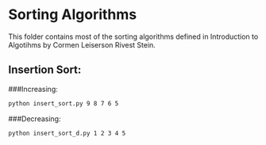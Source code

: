 Sorting Algorithms
===

This folder contains most of the sorting algorithms defined in Introduction to Algotihms by Cormen Leiserson Rivest Stein.

Insertion Sort:
---
###Increasing:
```bash
python insert_sort.py 9 8 7 6 5

```
###Decreasing:
```bash
python insert_sort_d.py 1 2 3 4 5

```


